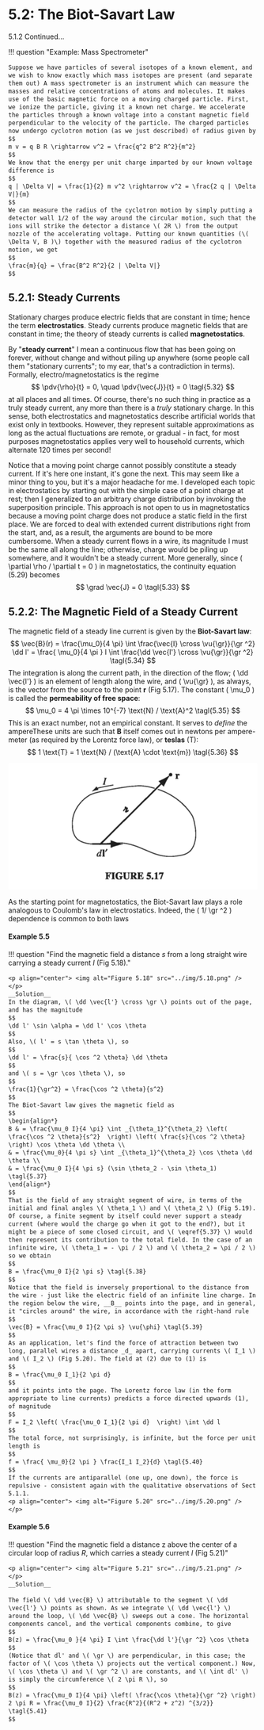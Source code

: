 # 5.2: The Biot-Savart Law

5.1.2 Continued...


!!! question "Example: Mass Spectrometer"
    
    Suppose we have particles of several isotopes of a known element, and we wish to know exactly which mass isotopes are present (and separate them out) A mass spectrometer is an instrument which can measure the masses and relative concentrations of atoms and molecules. It makes use of the basic magnetic force on a moving charged particle. First, we ionize the particle, giving it a known net charge. We accelerate the particles through a known voltage into a constant magnetic field perpendicular to the velocity of the particle. The charged particles now undergo cyclotron motion (as we just described) of radius given by
    $$
    m v = q B R \rightarrow v^2 = \frac{q^2 B^2 R^2}{m^2} 
    $$
    We know that the energy per unit charge imparted by our known voltage difference is
    $$
    q | \Delta V| = \frac{1}{2} m v^2 \rightarrow v^2 = \frac{2 q | \Delta V|}{m} 
    $$
    We can measure the radius of the cyclotron motion by simply putting a detector wall 1/2 of the way around the circular motion, such that the ions will strike the detector a distance \( 2R \) from the output nozzle of the accelerating voltage. Putting our known quantities (\( \Delta V, B )\) together with the measured radius of the cyclotron motion, we get
    $$
    \frac{m}{q} = \frac{B^2 R^2}{2 | \Delta V|} 
    $$


## 5.2.1: Steady Currents

Stationary charges produce electric fields that are constant in time; hence the term __electrostatics__. Steady currents produce magnetic fields that are constant in time; the theory of steady currents is called __magnetostatics__.

By "__steady current__" I mean a continuous flow that has been going on forever, without change and without piling up anywhere (some people call them "stationary currents"; to my ear, that's a contradiction in terms). Formally, electro/magnetostatics is the regime
$$
\pdv{\rho}{t} = 0, \quad \pdv{\vec{J}}{t} = 0 \tagl{5.32}
$$
at all places and all times. Of course, there's no such thing in practice as a truly steady current, any more than there is a _truly_ stationary charge. In this sense, both electrostatics and magnetostatics describe artificial worlds that exist only in textbooks. However, they represent suitable approximations as long as the actual fluctuations are remote, or gradual - in fact, for most purposes magnetostatics applies very well to household currents, which alternate 120 times per second!

Notice that a moving point charge cannot possibly constitute a steady current. If it's here one instant, it's gone the next. This may seem like a minor thing to you, but it's a major headache for me. I developed each topic in electrostatics by starting out with the simple case of a point charge at rest; then I generalized to an arbitrary charge distribution by invoking the superposition principle. This approach is not open to us in magnetostatics because a moving point charge does not produce a static field in the first place. We are forced to deal with extended current distributions right from the start, and, as a result, the arguments are bound to be more cumbersome.
When a steady current flows in a wire, its magnitude I must be the same all along the line; otherwise, charge would be piling up somewhere, and it wouldn't be a steady current. More generally, since \( \partial \rho / \partial t = 0 \) in magnetostatics, the continuity equation (5.29) becomes
$$
\grad \vec{J} = 0 \tagl{5.33}
$$

## 5.2.2: The Magnetic Field of a Steady Current

The magnetic field of a steady line current is given by the __Biot-Savart law__:
$$
\vec{B}(r) = \frac{\mu_0}{4 \pi} \int \frac{\vec{I} \cross \vu{\gr}}{\gr ^2} \dd l' = \frac{ \mu_0}{4 \pi } I \int \frac{\dd \vec{l'} \cross \vu{\gr}}{\gr ^2} \tagl{5.34} 
$$
The integration is along the current path, in the direction of the flow; \( \dd \vec{l'} \) is an element of length along the wire, and \( \vu{\gr} \), as always, is the vector from the source to the point __r__ (Fig 5.17). The constant \( \mu_0 \) is called the __permeability of free space__:
$$
\mu_0 = 4 \pi \times 10^{-7} \text{N} / \text{A}^2 \tagl{5.35}
$$
This is an exact number, not an empirical constant. It serves to _define_ the ampereThese units are such that __B__ itself comes out in newtons per ampere-meter (as required by the Lorentz force law), or __teslas__ (T):
$$
1 \text{T} = 1 \text{N} / (\text{A} \cdot \text{m}) \tagl{5.36}
$$

<p align="center"> <img alt="Figure 5.17" src="../img/5.17.png" /> </p>

As the starting point for magnetostatics, the Biot-Savart law plays a role analogous to Coulomb's law in electrostatics. Indeed, the \( 1/ \gr ^2 \) dependence is common to both laws

#### Example 5.5

!!! question "Find the magnetic field a distance _s_ from a long straight wire carrying a steady current _I_ (Fig 5.18)."
    
    <p align="center"> <img alt="Figure 5.18" src="../img/5.18.png" /> </p>
    __Solution__
    In the diagram, \( \dd \vec{l'} \cross \gr \) points out of the page, and has the magnitude
    $$
    \dd l' \sin \alpha = \dd l' \cos \theta
    $$
    Also, \( l' = s \tan \theta \), so
    $$
    \dd l' = \frac{s}{ \cos ^2 \theta} \dd \theta
    $$
    and \( s = \gr \cos \theta \), so
    $$
    \frac{1}{\gr^2} = \frac{\cos ^2 \theta}{s^2} 
    $$
    The Biot-Savart law gives the magnetic field as
    $$
    \begin{align*}
    B & = \frac{\mu_0 I}{4 \pi} \int _{\theta_1}^{\theta_2} \left( \frac{\cos ^2 \theta}{s^2}  \right) \left( \frac{s}{\cos ^2 \theta} \right) \cos \theta \dd \theta \\
    & = \frac{\mu_0}{4 \pi s} \int _{\theta_1}^{\theta_2} \cos \theta \dd \theta \\
    & = \frac{\mu_0 I}{4 \pi s} (\sin \theta_2 - \sin \theta_1) \tagl{5.37}
    \end{align*}
    $$
    That is the field of any straight segment of wire, in terms of the initial and final angles \( \theta_1 \) and \( \theta_2 \) (Fig 5.19). Of course, a finite segment by itself could never support a steady current (where would the charge go when it got to the end?), but it might be a piece of some closed circuit, and \( \eqref{5.37} \) would then represent its contribution to the total field. In the case of an infinite wire, \( \theta_1 = - \pi / 2 \) and \( \theta_2 = \pi / 2 \) so we obtain
    $$
    B = \frac{\mu_0 I}{2 \pi s} \tagl{5.38}
    $$
    Notice that the field is inversely proportional to the distance from the wire - just like the electric field of an infinite line charge. In the region below the wire, __B__ points into the page, and in general, it "circles around" the wire, in accordance with the right-hand rule
    $$
    \vec{B} = \frac{\mu_0 I}{2 \pi s} \vu{\phi} \tagl{5.39}
    $$
    As an application, let's find the force of attraction between two long, parallel wires a distance _d_ apart, carrying currents \( I_1 \) and \( I_2 \) (Fig 5.20). The field at (2) due to (1) is
    $$
    B = \frac{\mu_0 I_1}{2 \pi d}
    $$
    and it points into the page. The Lorentz force law (in the form appropriate to line currents) predicts a force directed upwards (1), of magnitude
    $$
    F = I_2 \left( \frac{\mu_0 I_1}{2 \pi d}  \right) \int \dd l
    $$
    The total force, not surprisingly, is infinite, but the force per unit length is
    $$
    f = \frac{ \mu_0}{2 \pi } \frac{I_1 I_2}{d} \tagl{5.40}
    $$
    If the currents are antiparallel (one up, one down), the force is repulsive - consistent again with the qualitative observations of Sect 5.1.1.
    <p align="center"> <img alt="Figure 5.20" src="../img/5.20.png" /> </p>

#### Example 5.6

!!! question "Find the magnetic field a distance z above the center of a circular loop of radius _R_, which carries a steady current _I_ (Fig 5.21)"

    <p align="center"> <img alt="Figure 5.21" src="../img/5.21.png" /> </p>
    __Solution__

    The field \( \dd \vec{B} \) attributable to the segment \( \dd \vec{l'} \) points as shown. As we integrate \( \dd \vec{l'} \)  around the loop, \( \dd \vec{B} \) sweeps out a cone. The horizontal components cancel, and the vertical components combine, to give
    $$
    B(z) = \frac{\mu_0 }{4 \pi} I \int \frac{\dd l'}{\gr ^2} \cos \theta
    $$
    (Notice that dl' and \( \gr \) are perpendicular, in this case; the factor of \( \cos \theta \) projects out the vertical component.) Now, \( \cos \theta \) and \( \gr ^2 \) are constants, and \( \int dl' \) is simply the circumference \( 2 \pi R \), so
    $$
    B(z) = \frac{\mu_0 I}{4 \pi} \left( \frac{\cos \theta}{\gr ^2} \right) 2 \pi R = \frac{\mu_0 I}{2} \frac{R^2}{(R^2 + z^2) ^{3/2}}  \tagl{5.41}
    $$

